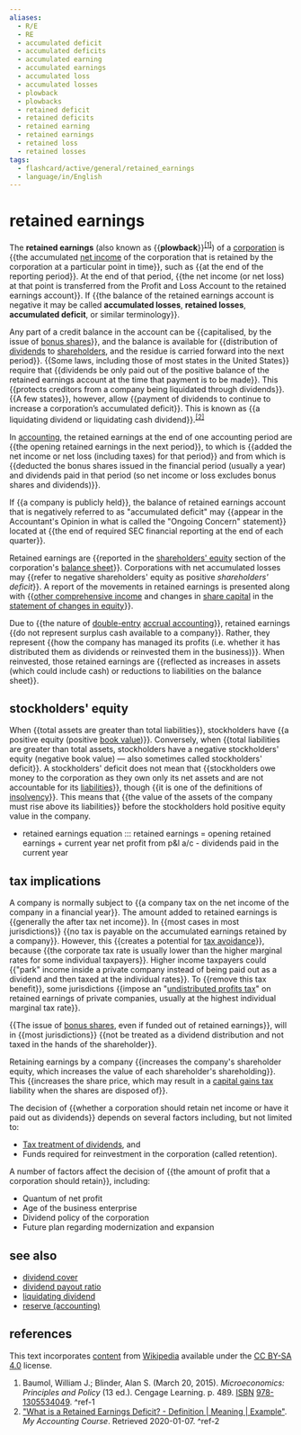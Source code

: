 ```yaml
---
aliases:
  - R/E
  - RE
  - accumulated deficit
  - accumulated deficits
  - accumulated earning
  - accumulated earnings
  - accumulated loss
  - accumulated losses
  - plowback
  - plowbacks
  - retained deficit
  - retained deficits
  - retained earning
  - retained earnings
  - retained loss
  - retained losses
tags:
  - flashcard/active/general/retained_earnings
  - language/in/English
---
```


# retained earnings

The __retained earnings__ (also known as {{__plowback__}}<sup>[\[1\]](#^ref-1)</sup>) of a [corporation](corporation.md) is {{the accumulated [net income](net%20income.md) of the corporation that is retained by the corporation at a particular point in time}}, such as {{at the end of the reporting period}}. At the end of that period, {{the net income (or net loss) at that point is transferred from the Profit and Loss Account to the retained earnings account}}. If {{the balance of the retained earnings account is negative it may be called __accumulated losses__, __retained losses__, __accumulated deficit__, or similar terminology}}. <!--SR:!2024-12-04,57,310!2024-12-11,64,310!2024-12-06,59,310!2024-11-25,46,290!2024-11-30,53,310-->

Any part of a credit balance in the account can be {{capitalised, by the issue of [bonus shares](bonus%20share.md)}}, and the balance is available for {{distribution of [dividends](dividend.md) to [shareholders](shareholder.md), and the residue is carried forward into the next period}}. {{Some laws, including those of most states in the United States}} require that {{dividends be only paid out of the positive balance of the retained earnings account at the time that payment is to be made}}. This {{protects creditors from a company being liquidated through dividends}}. {{A few states}}, however, allow {{payment of dividends to continue to increase a corporation’s accumulated deficit}}. This is known as {{a liquidating dividend or liquidating cash dividend}}.<sup>[\[2\]](#^ref-2)</sup> <!--SR:!2024-11-20,43,290!2024-11-22,45,290!2024-12-05,58,310!2024-12-11,62,310!2024-11-28,51,310!2024-12-18,69,310!2024-12-04,57,310!2024-12-02,55,310-->

In [accounting](accounting.md), the retained earnings at the end of one accounting period are {{the opening retained earnings in the next period}}, to which is {{added the net income or net loss (including taxes) for that period}} and from which is {{deducted the bonus shares issued in the financial period (usually a year) and dividends paid in that period (so net income or loss excludes bonus shares and dividends)}}. <!--SR:!2024-12-06,59,310!2024-12-11,64,310!2024-11-05,34,290-->

If {{a company is publicly held}}, the balance of retained earnings account that is negatively referred to as "accumulated deficit" may {{appear in the Accountant's Opinion in what is called the "Ongoing Concern" statement}} located at {{the end of required SEC financial reporting at the end of each quarter}}. <!--SR:!2024-12-15,66,310!2024-11-25,48,290!2025-03-18,135,310-->

Retained earnings are {{reported in the [shareholders' equity](equity%20(finance).md) section of the corporation's [balance sheet](balance%20sheet.md)}}. Corporations with net accumulated losses may {{refer to negative shareholders' equity as positive _shareholders' deficit_}}. A report of the movements in retained earnings is presented along with {{[other comprehensive income](accumulated%20other%20comprehensive%20income.md) and changes in [share capital](share%20capital.md) in the [statement of changes in equity](statement%20of%20changes%20in%20equity.md)}}. <!--SR:!2024-11-11,39,290!2024-11-04,27,270!2024-12-05,47,250-->

Due to {{the nature of [double-entry](double-entry%20bookkeeping.md) [accrual accounting](accrual.md)}}, retained earnings {{do not represent surplus cash available to a company}}. Rather, they represent {{how the company has managed its profits (i.e. whether it has distributed them as dividends or reinvested them in the business)}}. When reinvested, those retained earnings are {{reflected as increases in assets (which could include cash) or reductions to liabilities on the balance sheet}}. <!--SR:!2024-12-07,60,310!2024-12-09,60,310!2024-11-28,51,310!2024-11-13,36,270-->

## stockholders' equity

When {{total assets are greater than total liabilities}}, stockholders have {{a positive equity (positive [book value](book%20value.md))}}. Conversely, when {{total liabilities are greater than total assets, stockholders have a negative stockholders' equity (negative book value) — also sometimes called stockholders' deficit}}. A stockholders' deficit does not mean that {{stockholders owe money to the corporation as they own only its net assets and are not accountable for its [liabilities](liability%20(financial%20accounting).md)}}, though {{it is one of the definitions of [insolvency](insolvency.md)}}. This means that {{the value of the assets of the company must rise above its liabilities}} before the stockholders hold positive equity value in the company. <!--SR:!2024-12-14,65,310!2024-11-23,46,290!2024-11-25,48,290!2024-11-07,30,270!2024-11-26,47,290!2024-12-05,58,310-->

- retained earnings equation ::: retained earnings = opening retained earnings + current year net profit from p&l a/c - dividends paid in the current year <!--SR:!2024-11-05,28,270!2024-12-19,70,310-->

## tax implications

A company is normally subject to {{a company tax on the net income of the company in a financial year}}. The amount added to retained earnings is {{generally the after tax net income}}. In {{most cases in most jurisdictions}} {{no tax is payable on the accumulated earnings retained by a company}}. However, this {{creates a potential for [tax avoidance](tax%20avoidance.md)}}, because {{the corporate tax rate is usually lower than the higher marginal rates for some individual taxpayers}}. Higher income taxpayers could {{"park" income inside a private company instead of being paid out as a dividend and then taxed at the individual rates}}. To {{remove this tax benefit}}, some jurisdictions {{impose an "[undistributed profits tax](undistributed%20profits%20tax.md)" on retained earnings of private companies, usually at the highest individual marginal tax rate}}. <!--SR:!2024-11-13,41,290!2025-01-04,71,270!2024-12-11,62,310!2024-11-27,50,310!2024-11-26,49,310!2024-11-25,48,290!2024-11-27,50,290!2024-12-03,56,310!2024-11-29,52,290-->

{{The issue of [bonus shares](bonus%20share.md), even if funded out of retained earnings}}, will in {{most jurisdictions}} {{not be treated as a dividend distribution and not taxed in the hands of the shareholder}}. <!--SR:!2024-11-10,38,290!2024-11-19,42,290!2024-12-16,57,270-->

Retaining earnings by a company {{increases the company's shareholder equity, which increases the value of each shareholder's shareholding}}. This {{increases the share price, which may result in a [capital gains tax](capital%20gains%20tax.md) liability when the shares are disposed of}}. <!--SR:!2024-12-09,62,310!2024-11-07,30,270-->

The decision of {{whether a corporation should retain net income or have it paid out as dividends}} depends on several factors including, but not limited to: <!--SR:!2024-12-03,56,310-->

- [Tax treatment of dividends](dividend%20tax.md), and
- Funds required for reinvestment in the corporation (called retention).

A number of factors affect the decision of {{the amount of profit that a corporation should retain}}, including: <!--SR:!2024-11-20,43,290-->

- Quantum of net profit
- Age of the business enterprise
- Dividend policy of the corporation
- Future plan regarding modernization and expansion

## see also

- [dividend cover](dividend%20cover.md)
- [dividend payout ratio](dividend%20payout%20ratio.md)
- [liquidating dividend](liquidating%20distribution.md)
- [reserve (accounting)](reserve%20(accounting).md)

## references

This text incorporates [content](https://en.wikipedia.org/wiki/retained_earnings) from [Wikipedia](Wikipedia.md) available under the [CC BY-SA 4.0](https://creativecommons.org/licenses/by-sa/4.0/) license.

1. Baumol, William J.; Blinder, Alan S. (March 20, 2015). _Microeconomics: Principles and Policy_ (13 ed.). Cengage Learning. p. 489. [ISBN](ISBN.md) [978-1305534049](https://en.wikipedia.org/wiki/Special%3ABookSources/978-1305534049). <a id="^ref-1"></a>^ref-1
2. ["What is a Retained Earnings Deficit? - Definition | Meaning | Example"](https://www.myaccountingcourse.com/accounting-dictionary/retained-earnings-deficit). _My Accounting Course_. Retrieved 2020-01-07. <a id="^ref-2"></a>^ref-2
